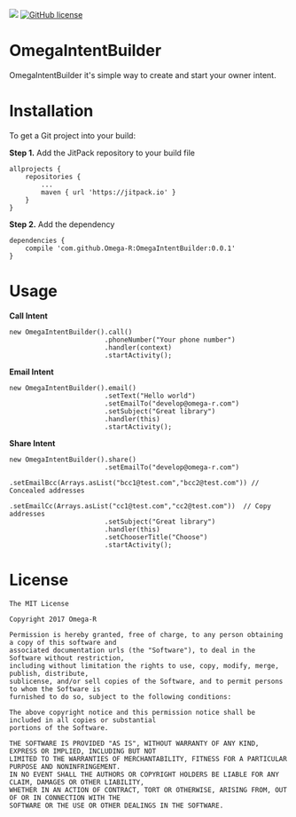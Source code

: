 [![](https://jitpack.io/v/Omega-R/OmegaIntentBuilder.svg)](https://jitpack.io/#Omega-R/OmegaIntentBuilder)
[![GitHub license](https://img.shields.io/github/license/mashape/apistatus.svg)](https://opensource.org/licenses/MIT)

# OmegaIntentBuilder
OmegaIntentBuilder it's simple way to create and start your owner intent. 

# Installation
To get a Git project into your build:

**Step 1.** Add the JitPack repository to your build file
```
allprojects {
    repositories {
        ...
        maven { url 'https://jitpack.io' }
    }
}
```
**Step 2.** Add the dependency
```
dependencies {
    compile 'com.github.Omega-R:OmegaIntentBuilder:0.0.1'
}
```
# Usage

**Call Intent**
```
new OmegaIntentBuilder().call()
                        .phoneNumber("Your phone number")
                        .handler(context)
                        .startActivity();
```

**Email Intent**
```
new OmegaIntentBuilder().email()
                        .setText("Hello world")
                        .setEmailTo("develop@omega-r.com")
                        .setSubject("Great library")
                        .handler(this)
                        .startActivity();
```

**Share Intent**
```
new OmegaIntentBuilder().share()
                        .setEmailTo("develop@omega-r.com")
                        .setEmailBcc(Arrays.asList("bcc1@test.com","bcc2@test.com")) // Concealed addresses
                        .setEmailCc(Arrays.asList("cc1@test.com","cc2@test.com"))  // Copy addresses 
                        .setSubject("Great library")
                        .handler(this)
                        .setChooserTitle("Choose")
                        .startActivity();
 ```
                    

# License
```
The MIT License

Copyright 2017 Omega-R

Permission is hereby granted, free of charge, to any person obtaining a copy of this software and 
associated documentation urls (the "Software"), to deal in the Software without restriction,
including without limitation the rights to use, copy, modify, merge, publish, distribute, 
sublicense, and/or sell copies of the Software, and to permit persons to whom the Software is 
furnished to do so, subject to the following conditions:

The above copyright notice and this permission notice shall be included in all copies or substantial
portions of the Software.

THE SOFTWARE IS PROVIDED "AS IS", WITHOUT WARRANTY OF ANY KIND, EXPRESS OR IMPLIED, INCLUDING BUT NOT 
LIMITED TO THE WARRANTIES OF MERCHANTABILITY, FITNESS FOR A PARTICULAR PURPOSE AND NONINFRINGEMENT. 
IN NO EVENT SHALL THE AUTHORS OR COPYRIGHT HOLDERS BE LIABLE FOR ANY CLAIM, DAMAGES OR OTHER LIABILITY, 
WHETHER IN AN ACTION OF CONTRACT, TORT OR OTHERWISE, ARISING FROM, OUT OF OR IN CONNECTION WITH THE 
SOFTWARE OR THE USE OR OTHER DEALINGS IN THE SOFTWARE.
```
